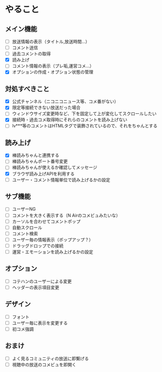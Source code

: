 # やること

## メイン機能
* [ ] 放送情報の表示（タイトル,放送時間...）
* [ ] コメント送信
* [ ] 過去コメントの取得
* [x] 読み上げ
* [ ] コメント情報の表示（プレ垢,運営コメ...）
* [x] オプションの作成・オプション状態の管理

## 対処すべきこと
* [x] 公式チャンネル（ニコニコニュース等、コメ番がない）
* [x] 限定等接続できない放送だった場合
* [ ] ウィンドウサイズ変更時など、下を固定して上が変化してスクロールしたい
* [x] 接続時・過去コメ取得時にそれらのコメントを読み上げない
* [ ] lv***等のコメントはHTMLタグで装飾されているので、それをちゃんとする

## 読み上げ
* [x] 棒読みちゃんと連携する
* [ ] 棒読みちゃんポート番号変更
* [ ] 棒読みちゃんが使えるか確認してメッセージ
* [x] ブラウザ読み上げAPIを利用する
* [ ] ユーザー・コメント情報単位で読み上げるかの設定

## サブ機能
* [ ] ユーザーNG
* [ ] コメントを大きく表示する（N Airのコメビュみたいな）
* [ ] カーソルを合わせてコメントポップ
* [ ] 自動スクロール
* [ ] コメント検索
* [ ] ユーザー毎の情報表示（ポップアップ？）
* [ ] ドラッグドロップでの接続
* [ ] 運営・エモーションを読み上げるかの設定

## オプション
* [ ] コテハンのユーザーによる変更
* [ ] ヘッダーの表示項目変更

## デザイン
* [ ] フォント
* [ ] ユーザー毎に表示を変更する
* [ ] 初コメ強調

## おまけ
* [ ] よく見るコミュニティの放送に即繋げる
* [ ] 視聴中の放送のコメビュを即開く
